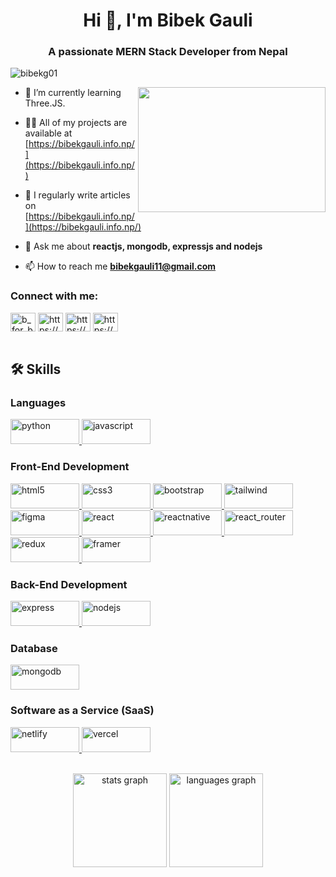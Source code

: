 <h1 align="center">Hi 👋, I'm Bibek Gauli</h1>
<h3 align="center">A passionate MERN Stack Developer from Nepal</h3>

<p align="left"> <img src="https://komarev.com/ghpvc/?username=bibekg01&label=Profile%20views&color=0e75b6&style=flat" alt="bibekg01" /> </p>

<img align="right" height="200" width="300" src="https://media1.tenor.com/m/ITc1hNBSH_wAAAAd/coding-typing.gif"  />

- 🌱 I’m currently learning Three.JS.

- 👨‍💻 All of my projects are available at [https://bibekgauli.info.np/](https://bibekgauli.info.np/)

- 📝 I regularly write articles on [https://bibekgauli.info.np/](https://bibekgauli.info.np/)

- 💬 Ask me about **reactjs, mongodb, expressjs and nodejs**

- 📫 How to reach me **bibekgauli11@gmail.com**



<h3 align="left">Connect with me:</h3>
<p align="left">
<a href="https://twitter.com/b_for_bibek" target="blank"><img align="center" src="https://raw.githubusercontent.com/rahuldkjain/github-profile-readme-generator/master/src/images/icons/Social/twitter.svg" alt="b_for_bibek" height="30" width="40" /></a>
<a href="https://linkedin.com/in/https://www.linkedin.com/in/bibek-gauli" target="blank"><img align="center" src="https://raw.githubusercontent.com/rahuldkjain/github-profile-readme-generator/master/src/images/icons/Social/linked-in-alt.svg" alt="https://www.linkedin.com/in/bibek-gauli" height="30" width="40" /></a>
<a href="https://fb.com/https://www.facebook.com/bibek.gouli" target="blank"><img align="center" src="https://raw.githubusercontent.com/rahuldkjain/github-profile-readme-generator/master/src/images/icons/Social/facebook.svg" alt="https://www.facebook.com/bibek.gouli" height="30" width="40" /></a>
<a href="https://instagram.com/https://www.instagram.com/bibek_gouli" target="blank"><img align="center" src="https://raw.githubusercontent.com/rahuldkjain/github-profile-readme-generator/master/src/images/icons/Social/instagram.svg" alt="https://www.instagram.com/bibek_gouli" height="30" width="40" /></a>
<br/><br/>
</p>



<h2>🛠️ Skills</h2>
<h3 align="left">Languages</h3>
<img src="https://img.shields.io/badge/Python-14354C?style=for-the-badge&logo=python&logoColor=white" alt="python" width="110" height="40"/><a href="https://developer.mozilla.org/en-US/docs/Web/JavaScript" target="_blank" rel="noreferrer"> <img src="https://img.shields.io/badge/JavaScript-323330?style=for-the-badge&logo=javascript&logoColor=F7DF1E" alt="javascript" width="110" height="40"/> </a>

<h3 align="left">Front-End Development</h3>

<p align="left">
<a href="https://www.w3.org/html/" target="_blank" rel="noreferrer"> <img src="  https://img.shields.io/badge/HTML5-E34F26?style=for-the-badge&logo=html5&logoColor=white" alt="html5" width="110" height="40"/> </a><a href="https://www.w3schools.com/css/" target="_blank" rel="noreferrer"> <img src="https://img.shields.io/badge/CSS3-1572B6?style=for-the-badge&logo=css3&logoColor=white" alt="css3" width="110" height="40"/> </a><a href="https://getbootstrap.com" target="_blank" rel="noreferrer"> <img src="https://img.shields.io/badge/Bootstrap-563D7C?style=for-the-badge&logo=bootstrap&logoColor=white" alt="bootstrap" width="110" height="40"/> </a><a href="https://tailwindcss.com/" target="_blank" rel="noreferrer"> <img src="  https://img.shields.io/badge/Tailwind_CSS-38B2AC?style=for-the-badge&logo=tailwind-css&logoColor=white" alt="tailwind" width="110" height="40"/> </a><a href="https://www.figma.com/" target="_blank" rel="noreferrer"> <img src="https://img.shields.io/badge/Figma-F24E1E?style=for-the-badge&logo=figma&logoColor=white" alt="figma" width="110" height="40"/> </a> <a href="https://reactjs.org/" target="_blank" rel="noreferrer"> <img src="https://img.shields.io/badge/React-20232A?style=for-the-badge&logo=react&logoColor=61DAFB" alt="react" width="110" height="40"/> </a><a href="https://reactnative.dev/" target="_blank" rel="noreferrer"> <img src="https://img.shields.io/badge/React_Native-20232A?style=for-the-badge&logo=react&logoColor=61DAFB" alt="reactnative" width="110" height="40"/> </a><a href="https://reactnative.dev/" target="_blank" rel="noreferrer"> <img src="https://img.shields.io/badge/React_Router-CA4245?style=for-the-badge&logo=react-router&logoColor=white" alt="react_router" width="110" height="40"/> </a><a href="https://redux.js.org" target="_blank" rel="noreferrer"> <img src="https://img.shields.io/badge/Redux-593D88?style=for-the-badge&logo=redux&logoColor=white" alt="redux" width="110" height="40"/> </a><a href="https://www.framer.com/" target="_blank" rel="noreferrer"> <img src="https://img.shields.io/badge/Framer-black?style=for-the-badge&logo=framer&logoColor=blue" alt="framer" width="110" height="40"/> </a>


<h3 align="left">Back-End Development</h3>

<a href="https://expressjs.com" target="_blank" rel="noreferrer"> <img src="  https://img.shields.io/badge/Express.js-404D59?style=for-the-badge" alt="express" width="110" height="40"/> 
</a><a href="https://nodejs.org" target="_blank" rel="noreferrer"> <img src="https://img.shields.io/badge/Node.js-43853D?style=for-the-badge&logo=node.js&logoColor=white" alt="nodejs" width="110" height="40"/> </a> 



<h3 align="left">Database</h3>
<a href="https://www.mongodb.com/" target="_blank" rel="noreferrer"> <img src="  https://img.shields.io/badge/MongoDB-4EA94B?style=for-the-badge&logo=mongodb&logoColor=white" alt="mongodb" width="110" height="40"/> </a>


<h3 align="left">Software as a Service (SaaS)</h3>
<a href="https://www.mongodb.com/" target="_blank" rel="noreferrer"> <img src="  https://img.shields.io/badge/Netlify-00C7B7?style=for-the-badge&logo=netlify&logoColor=white" alt="netlify" width="110" height="40"/> </a>
<a href="https://www.mongodb.com/" target="_blank" rel="noreferrer"> <img src="https://img.shields.io/badge/Vercel-000000?style=for-the-badge&logo=vercel&logoColor=white" alt="vercel" width="110" height="40"/> </a>
<br/><br/>
</p>


<!-- <p>
  <img align="left" src="https://github-readme-stats.vercel.app/api/top-langs?username=bibekg01&show_icons=true&locale=en&layout=compact" alt="bibekg01" /></p>
<p>&nbsp;<img align="center" src="https://github-readme-stats.vercel.app/api?username=bibekg01&show_icons=true&locale=en" alt="bibekg01" /></p> -->


<div align="center">
  <img src="https://github-readme-stats.vercel.app/api?username=maurodesouza&hide_title=false&hide_rank=false&show_icons=true&include_all_commits=true&count_private=true&disable_animations=false&theme=dracula&locale=en&hide_border=false" height="150" alt="stats graph"  />
  <img src="https://github-readme-stats.vercel.app/api/top-langs?username=maurodesouza&locale=en&hide_title=false&layout=compact&card_width=320&langs_count=5&theme=dracula&hide_border=false" height="150" alt="languages graph"  />
</div>
